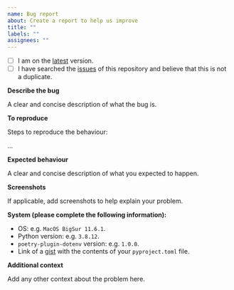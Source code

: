 ```yaml
---
name: Bug report
about: Create a report to help us improve
title: ""
labels: ""
assignees: ""
---
```


- [ ] I am on the [latest] version.
- [ ] I have searched the [issues] of this repository and believe that this is not a duplicate.

**Describe the bug**

A clear and concise description of what the bug is.

**To reproduce**

Steps to reproduce the behaviour:

...

**Expected behaviour**

A clear and concise description of what you expected to happen.

**Screenshots**

If applicable, add screenshots to help explain your problem.

**System (please complete the following information):**

- OS: e.g. `MacOS BigSur 11.6.1`.
- Python version: e.g. `3.8.12`.
- `poetry-plugin-dotenv` version: e.g. `1.0.0`.
- Link of a [gist] with the contents of your `pyproject.toml` file.

**Additional context**

Add any other context about the problem here.

[gist]: https://gist.github.com

[issues]: https://github.com/pivoshenko/poetry-plugin-dotenv/issues

[latest]: https://github.com/pivoshenko/poetry-plugin-dotenv/releases/latest
